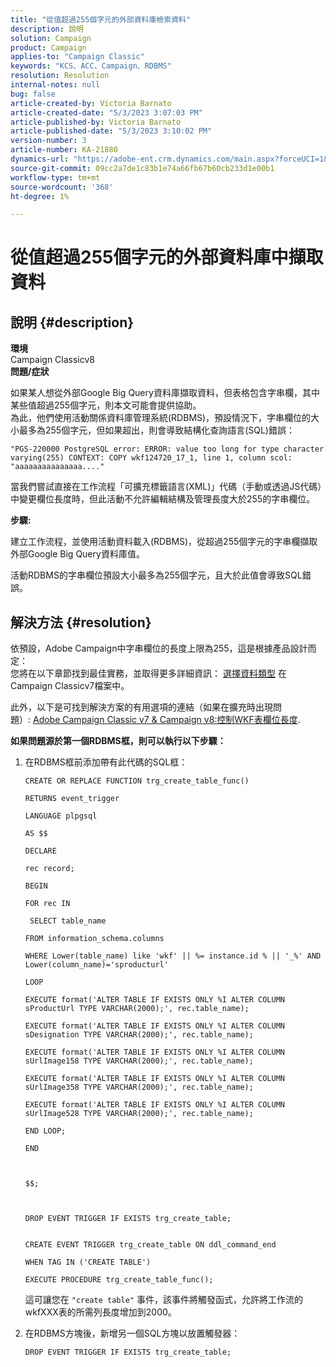 ```yaml
---
title: "從值超過255個字元的外部資料庫檢索資料"
description: 說明
solution: Campaign
product: Campaign
applies-to: "Campaign Classic"
keywords: "KCS、ACC、Campaign、RDBMS"
resolution: Resolution
internal-notes: null
bug: false
article-created-by: Victoria Barnato
article-created-date: "5/3/2023 3:07:03 PM"
article-published-by: Victoria Barnato
article-published-date: "5/3/2023 3:10:02 PM"
version-number: 3
article-number: KA-21880
dynamics-url: "https://adobe-ent.crm.dynamics.com/main.aspx?forceUCI=1&pagetype=entityrecord&etn=knowledgearticle&id=cb8b8524-c4e9-ed11-a7c6-6045bd0061cb"
source-git-commit: 09cc2a7de1c83b1e74a66fb67b60cb233d1e00b1
workflow-type: tm+mt
source-wordcount: '368'
ht-degree: 1%

---
```


# 從值超過255個字元的外部資料庫中擷取資料

## 說明 {#description}

<b>環境</b><br>Campaign Classicv8<br>
<b>問題/症狀</b>

如果某人想從外部Google Big Query資料庫擷取資料，但表格包含字串欄，其中某些值超過255個字元，則本文可能會提供協助。 <br>
為此，他們使用活動關係資料庫管理系統(RDBMS)，預設情況下，字串欄位的大小最多為255個字元，但如果超出，則會導致結構化查詢語言(SQL)錯誤：

`"PGS-220000 PostgreSQL error: ERROR: value too long for type character varying(255) CONTEXT: COPY wkf124720_17_1, line 1, column scol: "aaaaaaaaaaaaaaa...."`



當我們嘗試直接在工作流程「可擴充標籤語言(XML)」代碼（手動或透過JS代碼）中變更欄位長度時，但此活動不允許編輯結構及管理長度大於255的字串欄位。



<b>步驟:</b>

建立工作流程，並使用活動資料載入(RDBMS)，從超過255個字元的字串欄擷取外部Google Big Query資料庫值。

活動RDBMS的字串欄位預設大小最多為255個字元，且大於此值會導致SQL錯誤。


## 解決方法 {#resolution}

依預設，Adobe Campaign中字串欄位的長度上限為255，這是根據產品設計而定：<br>
您將在以下章節找到最佳實務，並取得更多詳細資訊： [選擇](https://experienceleague.adobe.com/docs/campaign-classic/using/configuring-campaign-classic/data-model/data-model-best-practices.html?lang=en#data-types)[資料](https://experienceleague.adobe.com/docs/campaign-classic/using/configuring-campaign-classic/data-model/data-model-best-practices.html?lang=en#data-types)[類型](https://experienceleague.adobe.com/docs/campaign-classic/using/configuring-campaign-classic/data-model/data-model-best-practices.html?lang=en#data-types) 在Campaign Classicv7檔案中。

此外，以下是可找到解決方案的有用選項的連結（如果在擴充時出現問題）: [Adobe Campaign Classic v7 &amp; Campaign v8:控制WKF表欄位長度](https://experienceleaguecommunities.adobe.com/t5/adobe-campaign-classic-questions/controlling-wkf-table-field-length/td-p/355506).



<b>如果問題源於第一個RDBMS框，則可以執行以下步驟：</b>



1. 在RDBMS框前添加帶有此代碼的SQL框：

   ```
   CREATE OR REPLACE FUNCTION trg_create_table_func()
   
   RETURNS event_trigger
   
   LANGUAGE plpgsql
   
   AS $$
   
   DECLARE
   
   rec record;
   
   BEGIN
   
   FOR rec IN
   
    SELECT table_name
   
   FROM information_schema.columns
   
   WHERE Lower(table_name) like 'wkf' || %= instance.id % || '_%' AND Lower(column_name)='sproducturl'
   
   LOOP
   
   EXECUTE format('ALTER TABLE IF EXISTS ONLY %I ALTER COLUMN sProductUrl TYPE VARCHAR(2000);', rec.table_name);
   
   EXECUTE format('ALTER TABLE IF EXISTS ONLY %I ALTER COLUMN sDesignation TYPE VARCHAR(2000);', rec.table_name);
   
   EXECUTE format('ALTER TABLE IF EXISTS ONLY %I ALTER COLUMN sUrlImage158 TYPE VARCHAR(2000);', rec.table_name);
   
   EXECUTE format('ALTER TABLE IF EXISTS ONLY %I ALTER COLUMN sUrlImage358 TYPE VARCHAR(2000);', rec.table_name);
   
   EXECUTE format('ALTER TABLE IF EXISTS ONLY %I ALTER COLUMN sUrlImage528 TYPE VARCHAR(2000);', rec.table_name);
   
   END LOOP;
   
   END
   
   
   
   $$;
   
   
   
   DROP EVENT TRIGGER IF EXISTS trg_create_table;
   
   
   CREATE EVENT TRIGGER trg_create_table ON ddl_command_end
   
   WHEN TAG IN ('CREATE TABLE')
   
   EXECUTE PROCEDURE trg_create_table_func();
   ```






   這可讓您在 `"create table"` 事件，該事件將觸發函式，允許將工作流的wkfXXX表的所需列長度增加到2000。
2. 在RDBMS方塊後，新增另一個SQL方塊以放置觸發器：

   `DROP EVENT TRIGGER IF EXISTS trg_create_table;`

